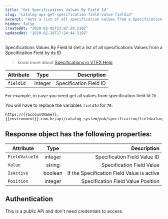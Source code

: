 ```yaml
---
title: "Get Specifications Values By Field Id"
slug: "catalog-api-get-specification-field-value-fieldid"
excerpt: "Gets a list of all specification values from a Specification Field by this field's ID."
hidden: false
createdAt: "2020-02-05T23:07:29.210Z"
updatedAt: "2020-02-28T17:24:44.519Z"
---
```

Specifications Values By Field Id
Get a list of all specifications Values from a Specification Field by its ID

> know more about [Specifications in VTEX Help](https://help.vtex.com/en/search/Specifications)


| Attribute    | Type        | Description |
| --------------- |:---------:| -------------------------------------------------------------------------------------------:|
| `fieldId` | integer | Specification Field ID |


For example, in case you need get all values from specification field Id `70` .

You will have to replace the variables `fieldId` for `70`:

```
https://{{accountName}}.{{environment}}.com.br/api/catalog_system/pub/specification/fieldvalue/{{fieldId}}
```




## Response object has the following properties:


| Attribute    | Type        | Description |
| --------------- |:---------:| --------------------------------------:|
| `FieldValueId` | integer | Specification Field Value ID |
| `Value` | string |  Specification Field Value |
| `IsActive` | boolean | If the Specification Field Value is active |
| `Position` | integer | Specification Field Value Position |




## Authentication

This is a public API and don't need credentials to access.